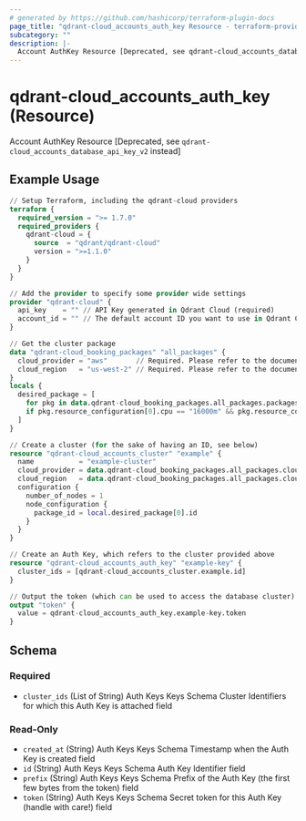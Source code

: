 ```yaml
---
# generated by https://github.com/hashicorp/terraform-plugin-docs
page_title: "qdrant-cloud_accounts_auth_key Resource - terraform-provider-qdrant-cloud"
subcategory: ""
description: |-
  Account AuthKey Resource [Deprecated, see qdrant-cloud_accounts_database_api_key_v2 instead]
---
```


# qdrant-cloud_accounts_auth_key (Resource)

Account AuthKey Resource [Deprecated, see `qdrant-cloud_accounts_database_api_key_v2` instead]

## Example Usage

```terraform
// Setup Terraform, including the qdrant-cloud providers
terraform {
  required_version = ">= 1.7.0"
  required_providers {
    qdrant-cloud = {
      source  = "qdrant/qdrant-cloud"
      version = ">=1.1.0"
    }
  }
}

// Add the provider to specify some provider wide settings
provider "qdrant-cloud" {
  api_key    = "" // API Key generated in Qdrant Cloud (required)
  account_id = "" // The default account ID you want to use in Qdrant Cloud (can be overriden on resource level)
}

// Get the cluster package
data "qdrant-cloud_booking_packages" "all_packages" {
  cloud_provider = "aws"       // Required. Please refer to the documentation (https://registry.terraform.io/providers/qdrant/qdrant-cloud/latest/docs/guides/getting-started) for the available options.
  cloud_region   = "us-west-2" // Required. Please refer to the documentation (https://registry.terraform.io/providers/qdrant/qdrant-cloud/latest/docs/guides/getting-started) for the available options.
}
locals {
  desired_package = [
    for pkg in data.qdrant-cloud_booking_packages.all_packages.packages : pkg
    if pkg.resource_configuration[0].cpu == "16000m" && pkg.resource_configuration[0].ram == "64Gi"
  ]
}

// Create a cluster (for the sake of having an ID, see below)
resource "qdrant-cloud_accounts_cluster" "example" {
  name           = "example-cluster"
  cloud_provider = data.qdrant-cloud_booking_packages.all_packages.cloud_provider
  cloud_region   = data.qdrant-cloud_booking_packages.all_packages.cloud_region
  configuration {
    number_of_nodes = 1
    node_configuration {
      package_id = local.desired_package[0].id
    }
  }
}

// Create an Auth Key, which refers to the cluster provided above
resource "qdrant-cloud_accounts_auth_key" "example-key" {
  cluster_ids = [qdrant-cloud_accounts_cluster.example.id]
}

// Output the token (which can be used to access the database cluster)
output "token" {
  value = qdrant-cloud_accounts_auth_key.example-key.token
}
```

<!-- schema generated by tfplugindocs -->
## Schema

### Required

- `cluster_ids` (List of String) Auth Keys Keys Schema Cluster Identifiers for which this Auth Key is attached field

### Read-Only

- `created_at` (String) Auth Keys Keys Schema Timestamp when the Auth Key is created field
- `id` (String) Auth Keys Keys Schema Auth Key Identifier field
- `prefix` (String) Auth Keys Keys Schema Prefix of the Auth Key (the first few bytes from the token) field
- `token` (String) Auth Keys Keys Schema Secret token for this Auth Key (handle with care!) field
